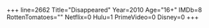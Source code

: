+++
line=2662
Title="Disappeared"
Year=2010
Age="16+"
IMDb=8
RottenTomatoes=""
Netflix=0
Hulu=1
PrimeVideo=0
Disney=0
+++

